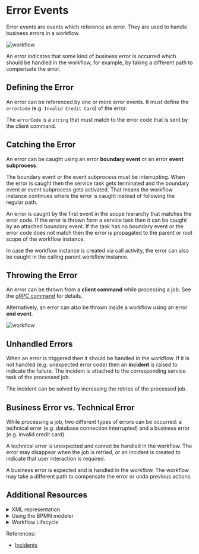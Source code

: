 # Error Events

Error events are events which reference an error. They are used to handle business errors in a workflow.

 ![workflow](/bpmn-workflows/error-events/error-events.png)

An error indicates that some kind of business error is occurred which should be handled in the workflow, for example, by taking a different path to compensate the error.

## Defining the Error

An error can be referenced by one or more error events. It must define the `errorCode` (e.g. `Invalid Credit Card`) of the error.

The `errorCode` is a `string` that must match to the error code that is sent by the client command.

## Catching the Error

An error can be caught using an error **boundary event** or an error **event subprocess**.

The boundary event or the event subprocess must be interrupting. When the error is caught then the service task gets terminated and the boundary event or event subprocess gets activated. That means the workflow instance continues where the error is caught instead of following the regular path.

An error is caught by the first event in the scope hierarchy that matches the error code. If the error is thrown form a service task then it can be caught by an attached boundary event. If the task has no boundary event or the error code does not match then the error is propagated to the parent or root scope of the workflow instance.

In case the workflow instance is created via call activity, the error can also be caught in the calling parent workflow instance.

## Throwing the Error

An error can be thrown from a **client command** while processing a job. See the [gRPC command](/reference/grpc.html#throwerror-rpc) for details.

Alternatively, an error can also be thrown inside a workflow using an error **end event**.

 ![workflow](/bpmn-workflows/error-events/error-throw-events.png)

## Unhandled Errors

When an error is triggered then it should be handled in the workflow. If it is not handled (e.g. unexpected error code) then an **incident** is raised to indicate the failure. The incident is attached to the corresponding service task of the processed job.

The incident can be solved by increasing the retries of the processed job.

## Business Error vs. Technical Error

While processing a job, two different types of errors can be occurred: a technical error (e.g. database connection interrupted) and a business error (e.g. invalid credit card).

A technical error is unexpected and cannot be handled in the workflow. The error may disappear when the job is retried, or an incident is created to indicate that user interaction is required.

A business error is expected and is handled in the workflow. The workflow may take a different path to compensate the error or undo previous actions.

 ## Additional Resources

 <details>
   <summary>XML representation</summary>
   <p>A boundary error event:

 ```xml
<bpmn:error id="invalid-credit-card-error" errorCode="Invalid Credit Card" />

<bpmn:boundaryEvent id="invalid-credit-card" name="Invalid Credit Card" attachedToRef="collect-money">
  <bpmn:errorEventDefinition errorRef="invalid-credit-card-error" />
</bpmn:boundaryEvent>

 ```

   </p>
 </details>

 <details>
   <summary>Using the BPMN modeler</summary>
   <p>Adding an error boundary event:

 ![bpmn-modeler](/bpmn-workflows/error-events/bpmn-modeler-error-events.gif)
   </p>
 </details>

 <details>
   <summary>Workflow Lifecycle</summary>
   <p>Workflow instance records of an error boundary event:

 <table>
     <tr>
         <th>Intent</th>
         <th>Element Id</th>
         <th>Element Type</th>
     </tr>
     <tr>
         <td>EVENT_OCCURRED</td>
         <td>collect-money</td>
         <td>SERVICE_TASK</td>
     <tr>
     <tr>
       <td>ELEMENT_TERMINATING</td>
       <td>collect-money</td>
       <td>SERVICE_TASK</td>
     <tr>
     <tr>
        <td>ELEMENT_TERMINATED</td>
        <td>collect-money</td>
        <td>SERVICE_TASK</td>
      <tr>
      <tr>
         <td>ELEMENT_ACTIVATING</td>
         <td>invalid-credit-card</td>
         <td>BOUNDARY_EVENT</td>
     <tr>
     <tr>
         <td>ELEMENT_ACTIVATED</td>
         <td>invalid-credit-card</td>
         <td>BOUNDARY_EVENT</td>
     <tr>
     <tr>
         <td>ELEMENT_COMPLETING</td>
         <td>invalid-credit-card</td>
         <td>BOUNDARY_EVENT</td>
     <tr>
     <tr>
         <td>ELEMENT_COMPLETED</td>
         <td>invalid-credit-card</td>
         <td>BOUNDARY_EVENT</td>
     <tr>
 </table>

   </p>
 </details>

References:
* [Incidents](/reference/incidents.html)
